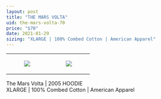 ```yaml
---
layout: post
title: "THE MARS VOLTA"
uid: the-mars-volta-70
price: "$70"
date: 2021-01-29
sizing: "XLARGE | 100% Combed Cotton | American Apparel"
---
```




<table style="width:100%;"><tr><td style="vertical-align:top;">
      <figure class="tmblr-full" data-orig-height="2048" data-orig-width="1365" data-orig-src="https://concertshirts.netlify.app/shirts/0590/0590-01.jpg"><img src="https://64.media.tumblr.com/ab192582b9ff38850a1d9f74afb2dc09/571f5abb67703fa7-35/s540x810/066833d5e15b0392fad48828f58c9bcbddc22580.jpg" data-orig-height="2048" data-orig-width="1365" data-orig-src="https://concertshirts.netlify.app/shirts/0590/0590-01.jpg"/></figure></td>
    <td style="vertical-align:top;">
      <figure class="tmblr-full" data-orig-height="2048" data-orig-width="1365" data-orig-src="https://concertshirts.netlify.app/shirts/0590/0590-02.jpg"><img src="https://64.media.tumblr.com/02fce2b0284aaf08315fcc8605f0b99c/571f5abb67703fa7-42/s540x810/f3975156c07246763b1781af1c3750b8b5ed2f47.jpg" data-orig-height="2048" data-orig-width="1365" data-orig-src="https://concertshirts.netlify.app/shirts/0590/0590-02.jpg"/></figure></td>
  </tr></table><p>
  The Mars Volta | 2005 HOODIE<br/>XLARGE | 100% Combed Cotton | American Apparel
</p>
